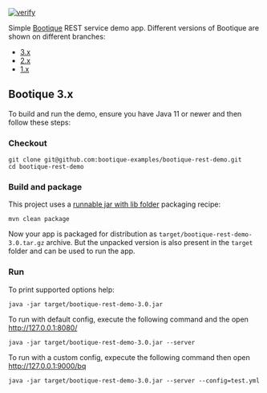 [![verify](https://github.com/bootique-examples/bootique-rest-demo/actions/workflows/verify.yml/badge.svg)](https://github.com/bootique-examples/bootique-rest-demo/actions/workflows/verify.yml)

Simple [Bootique](http://bootique.io) REST service demo app. Different versions of Bootique are shown on different 
branches:

* [3.x](https://github.com/bootique-examples/bootique-rest-demo/)
* [2.x](https://github.com/bootique-examples/bootique-rest-demo/tree/2.x)
* [1.x](https://github.com/bootique-examples/bootique-rest-demo/tree/1.x)


## Bootique 3.x

To build and run the demo, ensure you have Java 11 or newer and then follow these steps:

### Checkout
```
git clone git@github.com:bootique-examples/bootique-rest-demo.git
cd bootique-rest-demo
```

### Build and package

This project uses a [runnable jar with lib folder](https://bootique.io/docs/3.x/bootique-docs/#runnable-jar-with-lib) 
packaging recipe:

```
mvn clean package
```
Now your app is packaged for distribution as `target/bootique-rest-demo-3.0.tar.gz` archive. But the unpacked version 
is also present in the `target` folder and can be used to run the app.

### Run

To print supported options help:
```
java -jar target/bootique-rest-demo-3.0.jar 
```

To run with default config, execute the following command and the open http://127.0.0.1:8080/
```
java -jar target/bootique-rest-demo-3.0.jar --server
```

To run with a custom config, expecute the following command then open http://127.0.0.1:9000/bq
```
java -jar target/bootique-rest-demo-3.0.jar --server --config=test.yml
```
